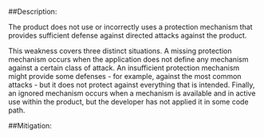 ##Description:

The product does not use or incorrectly uses a protection mechanism that provides sufficient defense against directed attacks against the product.

This weakness covers three distinct situations. A missing protection mechanism occurs when the application does not define any mechanism against a certain class of attack. An insufficient protection mechanism might provide some defenses - for example, against the most common attacks - but it does not protect against everything that is intended. Finally, an ignored mechanism occurs when a mechanism is available and in active use within the product, but the developer has not applied it in some code path.

##Mitigation:

